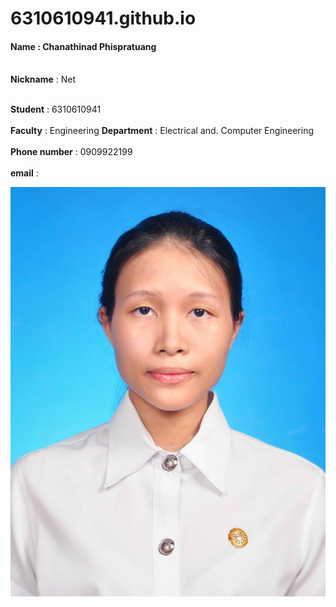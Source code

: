 # 6310610941.github.io

#### **Name** : Chanathinad Phispratuang

<br> **Nickname** : Net <br/>

<br> **Student** : 6310610941 <br/>
<br> **Faculty** : Engineering **Department** : Electrical and. Computer Engineering <br/>
<br> **Phone number** : 0909922199 <br/>
<br> **email** : <br/>



![Chanathinad](https://github.com/6310610941/6310610941.github.io/blob/main/image/picc.jpg)
